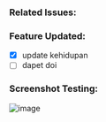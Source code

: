 ### Related Issues: 

### Feature Updated:
- [x] update kehidupan
- [ ] dapet doi

### Screenshot Testing:    
![image](https://github.com/heintzz/backend-paw/assets/91127753/b44dea0a-3ce8-4143-8bde-4cb6d439deb5)
